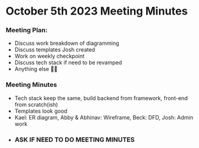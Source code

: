 # October 5th 2023 Meeting Minutes
### Meeting Plan:
- Discuss work breakdown of diagramming
- Discuss templates Josh created
- Work on weekly checkpoint
- Discuss tech stack if need to be revamped
- Anything else 😵‍💫

### Meeting Minutes
- Tech stack keep the same, build backend from framework, front-end from scratch(ish)
- Templates look good
- Kael: ER diagram, Abby & Abhinav: Wireframe, Beck: DFD, Josh: Admin work
- ### ASK IF NEED TO DO MEETING MINUTES
